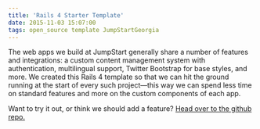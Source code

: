 ```yaml
---
title: 'Rails 4 Starter Template'
date: 2015-11-03 15:07:00
tags: open_source template JumpStartGeorgia
---
```

The web apps we build at JumpStart generally share a number of features and integrations: a custom content management system with authentication, multilingual support, Twitter Bootstrap for base styles, and more. We created this Rails 4 template so that we can hit the ground running at the start of every such project—this way we can spend less time on standard features and more on the custom components of each app.

Want to try it out, or think we should add a feature? [Head over to the github repo.][github-url]

[github-url]: https://github.com/JumpStartGeorgia/Starter-Template/
